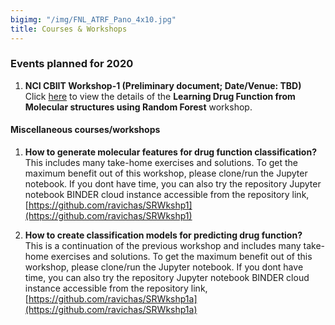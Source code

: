 ```yaml
---
bigimg: "/img/FNL_ATRF_Pano_4x10.jpg"
title: Courses & Workshops
---
```



### Events planned for 2020 <br />

1. **NCI CBIIT Workshop-1 (Preliminary document; Date/Venue: TBD)** <br />
Click [here](ML2020-1) to view the details of the **Learning Drug Function from 
Molecular structures using Random Forest** workshop.<br />

#### Miscellaneous courses/workshops 

1. **How to generate molecular features for drug function classification?** <br />
This includes many take-home exercises and solutions. 
To get the maximum benefit out of this workshop, please clone/run the Jupyter notebook. 
If you dont have time, you can also try the repository Jupyter notebook BINDER cloud instance 
accessible from the repository link, 
[https://github.com/ravichas/SRWkshp1](https://github.com/ravichas/SRWkshp1) 

2. **How to create classification models for predicting drug function?** <br />
This is a continuation of the previous workshop and includes many take-home exercises and solutions. 
To get the maximum benefit out of this workshop, please clone/run the Jupyter notebook. 
If you dont have time, you can also try the repository Jupyter notebook BINDER cloud instance 
accessible from the repository link, 
[https://github.com/ravichas/SRWkshp1a](https://github.com/ravichas/SRWkshp1a) 
